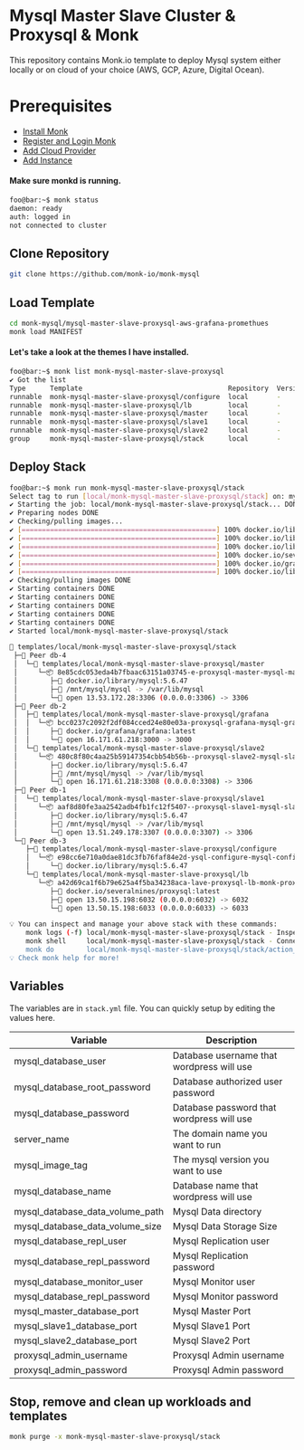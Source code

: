 # Mysql Master Slave Cluster & Proxysql & Monk
This repository contains Monk.io template to deploy Mysql system either locally or on cloud of your choice (AWS, GCP, Azure, Digital Ocean).

# Prerequisites
- [Install Monk](https://docs.monk.io/docs/get-monk)
- [Register and Login Monk](https://docs.monk.io/docs/acc-and-auth)
- [Add Cloud Provider](https://docs.monk.io/docs/cloud-provider)
- [Add Instance](https://docs.monk.io/docs/multi-cloud)

#### Make sure monkd is running.
```bash
foo@bar:~$ monk status
daemon: ready
auth: logged in
not connected to cluster
```

## Clone Repository
```bash
git clone https://github.com/monk-io/monk-mysql
```

## Load Template
```bash
cd monk-mysql/mysql-master-slave-proxysql-aws-grafana-promethues
monk load MANIFEST
```


#### Let's take a look at the themes I have installed.
```bash
foo@bar:~$ monk list monk-mysql-master-slave-proxysql                                                                           ✔  04:03:43 
✔ Got the list
Type      Template                                    Repository  Version  Tags
runnable  monk-mysql-master-slave-proxysql/configure  local       -        -
runnable  monk-mysql-master-slave-proxysql/lb         local       -        -
runnable  monk-mysql-master-slave-proxysql/master     local       -        -
runnable  monk-mysql-master-slave-proxysql/slave1     local       -        -
runnable  monk-mysql-master-slave-proxysql/slave2     local       -        -
group     monk-mysql-master-slave-proxysql/stack      local       -        -

```

## Deploy Stack
```bash
foo@bar:~$ monk run monk-mysql-master-slave-proxysql/stack                                                            
Select tag to run [local/monk-mysql-master-slave-proxysql/stack] on: mysql
✔ Starting the job: local/monk-mysql-master-slave-proxysql/stack... DONE
✔ Preparing nodes DONE
✔ Checking/pulling images...
✔ [================================================] 100% docker.io/library/mysql:5.6.47 db-3
✔ [================================================] 100% docker.io/library/mysql:5.6.47 db-1
✔ [================================================] 100% docker.io/library/mysql:5.6.47 db-2
✔ [================================================] 100% docker.io/severalnines/proxysql:latest db-3
✔ [================================================] 100% docker.io/grafana/grafana:latest db-2
✔ [================================================] 100% docker.io/library/mysql:5.6.47 db-4
✔ Checking/pulling images DONE
✔ Starting containers DONE
✔ Starting containers DONE
✔ Starting containers DONE
✔ Starting containers DONE
✔ Starting containers DONE
✔ Started local/monk-mysql-master-slave-proxysql/stack

🔩 templates/local/monk-mysql-master-slave-proxysql/stack
 ├─🧊 Peer db-4
 │  └─🔩 templates/local/monk-mysql-master-slave-proxysql/master
 │     └─📦 8e85cdc053eda4b7fbaac63151a03745-e-proxysql-master-mysql-master
 │        ├─🧩 docker.io/library/mysql:5.6.47
 │        ├─💾 /mnt/mysql/mysql -> /var/lib/mysql
 │        └─🔌 open 13.53.172.28:3306 (0.0.0.0:3306) -> 3306
 ├─🧊 Peer db-2
 │  ├─🔩 templates/local/monk-mysql-master-slave-proxysql/grafana
 │  │  └─📦 bcc0237c2092f2df084cced24e80e03a-proxysql-grafana-mysql-grafana
 │  │     ├─🧩 docker.io/grafana/grafana:latest
 │  │     └─🔌 open 16.171.61.218:3000 -> 3000
 │  └─🔩 templates/local/monk-mysql-master-slave-proxysql/slave2
 │     └─📦 480c8f80c4aa25b59147354cbb54b56b--proxysql-slave2-mysql-slave-2
 │        ├─🧩 docker.io/library/mysql:5.6.47
 │        ├─💾 /mnt/mysql/mysql -> /var/lib/mysql
 │        └─🔌 open 16.171.61.218:3308 (0.0.0.0:3308) -> 3306
 ├─🧊 Peer db-1
 │  └─🔩 templates/local/monk-mysql-master-slave-proxysql/slave1
 │     └─📦 aaf8d80fe3aa2542adb4fb1fc12f5407--proxysql-slave1-mysql-slave-1
 │        ├─🧩 docker.io/library/mysql:5.6.47
 │        ├─💾 /mnt/mysql/mysql -> /var/lib/mysql
 │        └─🔌 open 13.51.249.178:3307 (0.0.0.0:3307) -> 3306
 └─🧊 Peer db-3
    ├─🔩 templates/local/monk-mysql-master-slave-proxysql/configure
    │  └─📦 e98cc6e710a0dae81dc3fb76faf84e2d-ysql-configure-mysql-configure
    │     └─🧩 docker.io/library/mysql:5.6.47
    └─🔩 templates/local/monk-mysql-master-slave-proxysql/lb
       └─📦 a42d69ca1f6b79e625a4f5ba34238aca-lave-proxysql-lb-monk-proxysql
          ├─🧩 docker.io/severalnines/proxysql:latest
          ├─🔌 open 13.50.15.198:6032 (0.0.0.0:6032) -> 6032
          └─🔌 open 13.50.15.198:6033 (0.0.0.0:6033) -> 6033

💡 You can inspect and manage your above stack with these commands:
	monk logs (-f) local/monk-mysql-master-slave-proxysql/stack - Inspect logs
	monk shell     local/monk-mysql-master-slave-proxysql/stack - Connect to the container's shell
	monk do        local/monk-mysql-master-slave-proxysql/stack/action_name - Run defined action (if exists)
💡 Check monk help for more!

```

## Variables
The variables are in `stack.yml` file. You can quickly setup by editing the values here.

| Variable                     	    | Description                               	|
|------------------------------	    |-------------------------------------------	|
| mysql_database_user          	    | Database username that wordpress will use 	|
| mysql_database_root_password 	    | Database authorized user password         	|
| mysql_database_password      	    | Database password that wordpress will use 	|
| server_name                  	    | The domain name you want to run           	|
| mysql_image_tag              	    | The mysql version you want to use         	|
| mysql_database_name          	    | Database name that wordpress will use     	|
| mysql_database_data_volume_path   | Mysql Data directory                         	|
| mysql_database_data_volume_size   | Mysql Data Storage Size                      	|
| mysql_database_repl_user          | Mysql Replication user                      	|
| mysql_database_repl_password      | Mysql Replication password                   	|
| mysql_database_monitor_user       | Mysql Monitor user                        	|
| mysql_database_repl_password      | Mysql Monitor password                    	|
| mysql_master_database_port        | Mysql Master Port                         	|
| mysql_slave1_database_port        | Mysql Slave1 Port                         	|
| mysql_slave2_database_port        | Mysql Slave2 Port                         	|
| proxysql_admin_username           | Proxysql Admin username                      	|
| proxysql_admin_password           | Proxysql Admin password                      	|
## 

## Stop, remove and clean up workloads and templates

```bash
monk purge -x monk-mysql-master-slave-proxysql/stack
```